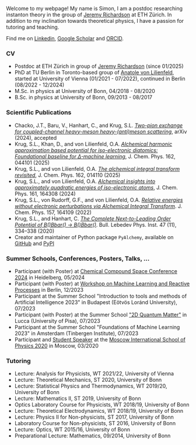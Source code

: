 Welcome to my webpage! My name is Simon, I am a postdoc researching instanton theory in the group of [Jeremy Richardson](https://www.richardson.ethz.ch/people/jeremy-richardson.html) at ETH Zürich. In addition to my inclination towards theoretical physics, I have a passion for tutoring and teaching.

Find me on [Linkedin](https://www.linkedin.com/in/simon-le%C3%B3n-krug-191012284/), [Google Scholar](https://scholar.google.com/citations?user=SXvLvh8AAAAJ&hl=de&oi=ao) and [ORCID](https://orcid.org/0000-0002-9821-8280).

### CV
- Postdoc at ETH Zürich in group of [Jeremy Richardson](https://www.richardson.ethz.ch/people/jeremy-richardson.html) (since 01/2025)
- PhD at TU Berlin in Toronto-based group of [Anatole von Lilienfeld](https://chemspacelab.chem.utoronto.ca/people/head-of-lab), started at University of Vienna (01/2021 - 07/2022), continued in Berlin (08/2022 - 12/2024)
- M.Sc. in physics at University of Bonn, 04/2018 - 08/2020
- B.Sc. in physics at University of Bonn, 09/2013 - 08/2017

### Scientific Publications
- Chacko, J.T., Baru, V., Hanhart, C., and Krug, S.L. [_Two-pion exchange for coupled-channel heavy-meson heavy-(anti)meson scattering_](https://arxiv.org/abs/2411.13303), arXiv (2024), accepted
- Krug, S.L., Khan, D., and von Lilienfeld, O.A. [_Alchemical harmonic approximation based potential for iso-electronic diatomics: Foundational baseline for Δ-machine learning_](https://doi.org/10.1063/5.0241872), J. Chem. Phys. 162, 044101 (2025)
- Krug, S.L., and von Lilienfeld, O.A. [_The alchemical integral transform revisited_](https://doi.org/10.1063/5.0245863), J. Chem. Phys. 162, 014110 (2025)
- Krug, S.L., and von Lilienfeld, O.A. [_Alchemical insights into approximately quadratic energies of iso-electronic atoms_](https://doi.org/10.1063/5.0225865), J. Chem. Phys. 161, 164308 (2024)
- Krug, S.L., von Rudorff, G.F., and von Lilienfeld, O.A. [_Relative energies without electronic perturbations via Alchemical Integral Transform_](https://doi.org/10.1063/5.0111511). J. Chem. Phys. 157, 164109 (2022)
- Krug, S.L., and Hanhart, C.  [_The Complete Next-to-Leading Order Potential of B(*)Bbar(*) -> B(*)Bbar(*)_](https://link.springer.com/article/10.3103/S1068335620110032). Bull. Lebedev Phys.
Inst. 47 (11), 334–338 (2020)
- Creator and maintainer of Python package ```PyAlchemy```, available on [GitHub](https://github.com/SimonLeonKrug/pyalchemy) and [PyPI](https://pypi.org/project/pyalchemy/)

### Summer Schools, Conferences, Posters, Talks, ...
- Participant (with Poster) at [Chemical Compound Space Conference 2024](https://ccsc2024.github.io/) in Heidelberg, 05/2024
- Participant (with Poster) at [Workshop on Machine Learning and Reactive Processes](https://www.bifold.berlin/news-events/events/workshop-quantum-machine-learning) in Berlin, 12/2023
- Participant at the Summer School "Introduction to tools and methods of Artificial Intelligence 2023" in Budapest (Eötvös Loránd University), 07/2023
- Participant (with Poster) at the Summer School ["2D Quantum Matter"](https://sites.google.com/view/2dqm/home) in Lucca (University of Pisa), 07/2023
- Participant at the Summer School "Foundations of Machine Learning 2023" in Amsterdam (Tinbergen Institute), 07/2023
- Participant and [Student Speaker](https://mosphys.ru/indico/event/5/contributions/251/) at the [Moscow International School of Physics 2020](https://mosphys.ru/2020/) in Moscow, 03/2020

### Tutoring
- Lecture: Analysis for Physicists, WT 2021/22, University of Vienna
- Lecture: Theoretical Mechanics, ST 2020, University of Bonn
- Lecture: Statistical Physics and Thermodynamics, WT 2019/20, University of Bonn
- Lecture: Mathematics II, ST 2019, University of Bonn
- Optics Laboratory Course for Physicists, WT 2018/19, University of Bonn
- Lecture: Theoretical Electrodynamics, WT 2018/19, University of Bonn
- Lecture: Physics II for Non-physicists, ST 2017, University of Bonn
- Laboratory Course for Non-physicists, ST 2016, University of Bonn
- Lecture: Optics, WT 2015/16, University of Bonn
- Preparational Lecture: Mathematics, 09/2014, University of Bonn
